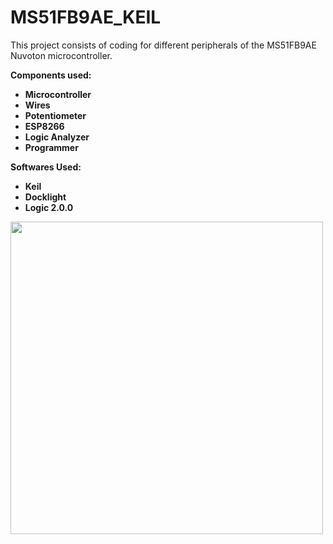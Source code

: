 # MS51FB9AE_KEIL

This project consists of coding for different peripherals of the MS51FB9AE Nuvoton microcontroller.

**Components used:**
- **Microcontroller**
- **Wires**
- **Potentiometer**
- **ESP8266**
- **Logic Analyzer**
- **Programmer**

**Softwares Used:**
- **Keil**
- **Docklight**
- **Logic 2.0.0**

<img src="https://github.com/SNEHA9SHARMA/MS51FB9AE_KEIL/assets/156566320/36bddb34-553c-4a5c-93e6-e2f159b08031" height="500" width="500">
